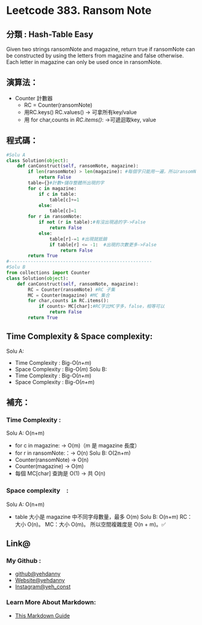 # Leetcode  383. Ransom Note

## 分類 : Hash-Table Easy
Given two strings ransomNote and magazine, return true if ransomNote can be constructed by using the letters from magazine and false otherwise.<br>
Each letter in magazine can only be used once in ransomNote.
## 演算法：
- Counter 計數器
  - RC = Counter(ransomNote)
  - 用RC.keys() RC.values() → 可拿所有key/value
  - 用 for char,counts in *RC.items()*: →可遞迴取key, value

## 程式碼：
```python
#Solu A
class Solution(object):
    def canConstruct(self, ransomNote, magazine):
        if len(ransomNote) > len(magazine): #每個字只能用一遍，所以ransomNote比magazine長時False
            return False
        table={}#計數+儲存整體所出現的字
        for c in magazine:
            if c in table:
                table[c]+=1
            else:
                table[c]=1
        for r in ransomNote:
            if not (r in table):#有沒出現過的字->False
                return False
            else:
                table[r]-=1 #出現就抵銷
                if table[r] <= -1:  #出現的次數更多->False
                    return False
        return True
#-----------------------------------------------------
#Solu B
from collections import Counter
class Solution(object):
    def canConstruct(self, ransomNote, magazine):
        RC = Counter(ransomNote) #RC 子集
        MC = Counter(magazine) #MC 集合
        for char,counts in RC.items():
            if counts> MC[char]:#RC字比MC字多，false，相等可以
                return False
        return True

```
## Time Complexity & Space complexity:
Solu A:
- Time Complexity   :   Big-O(*n+m*)
- Space Complexity   :  Big-O(*m*)
Solu B:
- Time Complexity   :   Big-O(*n+m*)
- Space Complexity   :  Big-O(*n+m*)
## 補充：

### Time Complexity :
Solu A: O(n+m)
- for c in magazine: → O(m)（m 是 magazine 長度）
- for r in ransomNote:：→ O(n)
Solu B: O(2n+m)
- Counter(ransomNote) → O(n)
- Counter(magazine) → O(m)
- 每個 MC[char] 查詢是 O(1) → 共 O(n)
### Space complexity　:
Solu A: O(n+m)
- table 大小是 magazine 中不同字母數量，最多 O(m)
Solu B: O(n+m)
RC：大小 O(n)。
MC：大小 O(m)。
所以空間複雜度是 O(n + m)。✅

## Link@
### My Github : 
- [github@yehdanny](https://github.com/yehdanny)
- [Website@yehdanny](https://yehdanny.github.io/mypage/html/index.html)
- [Instagram@yeh_const](https://www.instagram.com/yeh_const?igsh=MTVlNTl2eGVkeWI2MA%3D%3D&utm_source=qr)
### Learn More About Markdown:
- [This Markdown Guide](https://www.markdownguide.org/)
